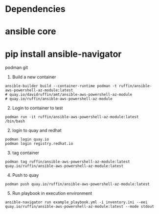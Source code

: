 # Dependencies
# ansible core
# pip install ansible-navigator

podman
git

1. Build a new container
```
ansible-builder build --container-runtime podman -t ruffin/ansible-aws-powershell-az-module:latest
# quay.io/davidruffin/amt/ansible-aws-powershell-az-module
# quay.io/ruffin/ansible-aws-powershell-az-module 
````

2. Login to container to test
```
podman run -it ruffin/ansible-aws-powershell-az-module:latest /bin/bash
```

2. login to quay and redhat
```
podman login quay.io
podman login registry.redhat.io
```

3. tag container
```
podman tag ruffin/ansible-aws-powershell-az-module:latest quay.io/ruffin/ansible-aws-powershell-az-module:latest
```

4. Push to quay
```
podman push quay.io/ruffin/ansible-aws-powershell-az-module:latest
```

5. Run playbook in execution environment
```
ansible-navigator run example_playbook.yml -i inventory.ini --eei quay.io/ruffin/ansible-aws-powershell-az-module:latest --mode stdout
```
